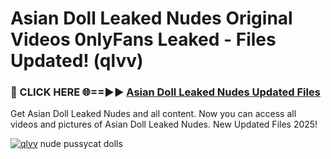 # Asian Doll Leaked Nudes Original Videos 0nlyFans Leaked - Files Updated! (qlvv)

<h3>🔴 CLICK HERE 🌐==►► <a href="https://tinyurl.com/yrmya6cz" rel="nofollow">Asian Doll Leaked Nudes Updated Files</a></h3>

Get Asian Doll Leaked Nudes and all content. Now you can access all videos and pictures of Asian Doll Leaked Nudes. New Updated Files 2025!

[![qlvv](https://i.imgur.com/FMdXYCs.gif)](https://tinyurl.com/yrmya6cz)
nude pussycat dolls